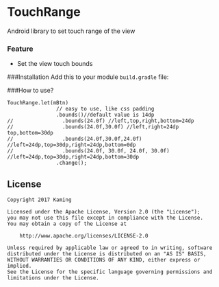 # TouchRange
Android library to set touch range of the view
### Feature
- Set the view touch bounds

###Installation
Add this to your module `build.gradle` file:

###How to use?
```
TouchRange.let(mBtn)
                // easy to use, like css padding
                .bounds()//default value is 14dp
//                .bounds(24.0f) //left,top,right,bottom=24dp
//                .bounds(24.0f,30.0f) //left,right=24dp top,bottom=30dp
//                .bounds(24.0f,30.0f,24.0f) //left=24dp,top=30dp,right=24dp,bottom=0dp
//                .bounds(24.0f, 30.0f, 24.0f, 30.0f) //left=24dp,top=30dp,right=24dp,bottom=30dp
                .change();
```

## License
```text
Copyright 2017 Kaming

Licensed under the Apache License, Version 2.0 (the "License");
you may not use this file except in compliance with the License.
You may obtain a copy of the License at

    http://www.apache.org/licenses/LICENSE-2.0

Unless required by applicable law or agreed to in writing, software
distributed under the License is distributed on an "AS IS" BASIS,
WITHOUT WARRANTIES OR CONDITIONS OF ANY KIND, either express or implied.
See the License for the specific language governing permissions and
limitations under the License.
```

